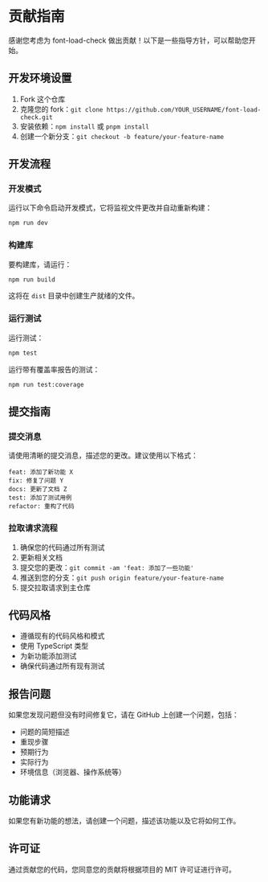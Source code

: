 # 贡献指南

感谢您考虑为 font-load-check 做出贡献！以下是一些指导方针，可以帮助您开始。

## 开发环境设置

1. Fork 这个仓库
2. 克隆您的 fork：`git clone https://github.com/YOUR_USERNAME/font-load-check.git`
3. 安装依赖：`npm install` 或 `pnpm install`
4. 创建一个新分支：`git checkout -b feature/your-feature-name`

## 开发流程

### 开发模式

运行以下命令启动开发模式，它将监视文件更改并自动重新构建：

```bash
npm run dev
```

### 构建库

要构建库，请运行：

```bash
npm run build
```

这将在 `dist` 目录中创建生产就绪的文件。

### 运行测试

运行测试：

```bash
npm test
```

运行带有覆盖率报告的测试：

```bash
npm run test:coverage
```

## 提交指南

### 提交消息

请使用清晰的提交消息，描述您的更改。建议使用以下格式：

```
feat: 添加了新功能 X
fix: 修复了问题 Y
docs: 更新了文档 Z
test: 添加了测试用例
refactor: 重构了代码
```

### 拉取请求流程

1. 确保您的代码通过所有测试
2. 更新相关文档
3. 提交您的更改：`git commit -am 'feat: 添加了一些功能'`
4. 推送到您的分支：`git push origin feature/your-feature-name`
5. 提交拉取请求到主仓库

## 代码风格

- 遵循现有的代码风格和模式
- 使用 TypeScript 类型
- 为新功能添加测试
- 确保代码通过所有现有测试

## 报告问题

如果您发现问题但没有时间修复它，请在 GitHub 上创建一个问题，包括：

- 问题的简短描述
- 重现步骤
- 预期行为
- 实际行为
- 环境信息（浏览器、操作系统等）

## 功能请求

如果您有新功能的想法，请创建一个问题，描述该功能以及它将如何工作。

## 许可证

通过贡献您的代码，您同意您的贡献将根据项目的 MIT 许可证进行许可。 